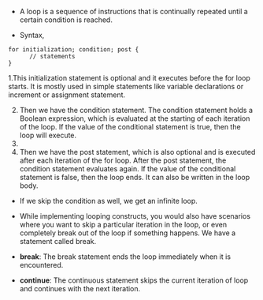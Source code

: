 * A loop is a sequence of instructions that is continually repeated until a certain condition is reached. 

* Syntax, 

```
for initialization; condition; post {
      // statements 
}
```

   1.This initialization statement is optional and it executes before the for loop starts. It is mostly used in simple statements like variable declarations or increment or assignment statement. <br>
   
   2. Then we have the condition statement. The condition statement holds a Boolean expression, which is evaluated at the starting of each iteration of the loop. If the value of the conditional statement is true, then the loop will execute. <br>
   3. 
   4. Then we have the post statement, which is also optional and is executed after each iteration of the for loop. After the post statement, the condition statement evaluates again. If the value of the conditional statement is false, then the loop ends. It can also be written in the loop body.
   
   
   
* If we skip the condition as well, we get an infinite loop. 

* While implementing looping constructs, you would also have scenarios where you want to skip a particular iteration in the loop, or even completely break out of the loop if something happens. We have a statement called break. 

* <b>break</b>: The break statement ends the loop immediately when it is encountered. 

* <b>continue</b>: The continuous statement skips the current iteration of loop and continues with the next iteration.
